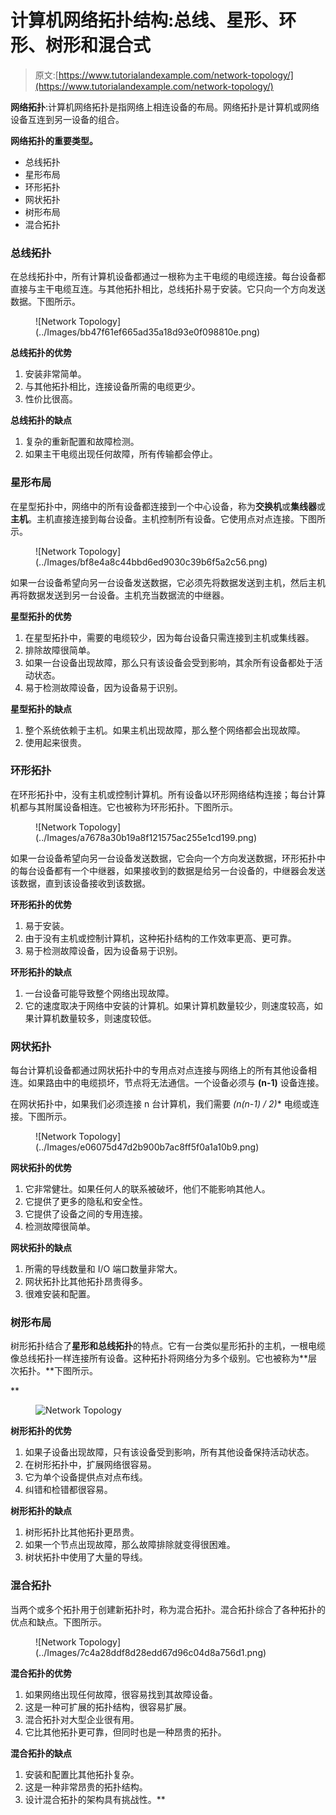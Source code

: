 # 计算机网络拓扑结构:总线、星形、环形、树形和混合式

> 原文:[https://www.tutorialandexample.com/network-topology/](https://www.tutorialandexample.com/network-topology/)

**网络拓扑**:计算机网络拓扑是指网络上相连设备的布局。网络拓扑是计算机或网络设备互连到另一设备的组合。

**网络拓扑的重要类型。**

*   总线拓扑
*   星形布局
*   环形拓扑
*   网状拓扑
*   树形布局
*   混合拓扑

### 总线拓扑

在总线拓扑中，所有计算机设备都通过一根称为主干电缆的电缆连接。每台设备都直接与主干电缆互连。与其他拓扑相比，总线拓扑易于安装。它只向一个方向发送数据。下图所示。

<figure class="wp-block-image size-large">![Network Topology](../Images/bb47f61ef665ad35a18d93e0f098810e.png)</figure>

**总线拓扑的优势**

1.  安装非常简单。
2.  与其他拓扑相比，连接设备所需的电缆更少。
3.  性价比很高。

**总线拓扑的缺点**

1.  复杂的重新配置和故障检测。
2.  如果主干电缆出现任何故障，所有传输都会停止。

### 星形布局

在星型拓扑中，网络中的所有设备都连接到一个中心设备，称为**交换机**或**集线器**或**主机**。主机直接连接到每台设备。主机控制所有设备。它使用点对点连接。下图所示。

<figure class="wp-block-image size-large">![Network Topology](../Images/bf8e4a8c44bbd6ed9030c39b6f5a2c56.png)</figure>

如果一台设备希望向另一台设备发送数据，它必须先将数据发送到主机，然后主机再将数据发送到另一台设备。主机充当数据流的中继器。

**星型拓扑的优势**

1.  在星型拓扑中，需要的电缆较少，因为每台设备只需连接到主机或集线器。
2.  排除故障很简单。
3.  如果一台设备出现故障，那么只有该设备会受到影响，其余所有设备都处于活动状态。
4.  易于检测故障设备，因为设备易于识别。

**星型拓扑的缺点**

1.  整个系统依赖于主机。如果主机出现故障，那么整个网络都会出现故障。
2.  使用起来很贵。

### 环形拓扑

在环形拓扑中，没有主机或控制计算机。所有设备以环形网络结构连接；每台计算机都与其附属设备相连。它也被称为环形拓扑。下图所示。

<figure class="wp-block-image size-large">![Network Topology](../Images/a7678a30b19a8f121575ac255e1cd199.png)</figure>

如果一台设备希望向另一台设备发送数据，它会向一个方向发送数据，环形拓扑中的每台设备都有一个中继器，如果接收到的数据是给另一台设备的，中继器会发送该数据，直到该设备接收到该数据。

**环形拓扑的优势**

1.  易于安装。
2.  由于没有主机或控制计算机，这种拓扑结构的工作效率更高、更可靠。
3.  易于检测故障设备，因为设备易于识别。

**环形拓扑的缺点**

1.  一台设备可能导致整个网络出现故障。
2.  它的速度取决于网络中安装的计算机。如果计算机数量较少，则速度较高，如果计算机数量较多，则速度较低。

### 网状拓扑

每台计算机设备都通过网状拓扑中的专用点对点连接与网络上的所有其他设备相连。如果路由中的电缆损坏，节点将无法通信。一个设备必须与 **(n-1)** 设备连接。

在网状拓扑中，如果我们必须连接 n 台计算机，我们需要 **(n*(n-1) / 2)** 电缆或连接。下图所示。

<figure class="wp-block-image size-large">![Network Topology](../Images/e06075d47d2b900b7ac8ff5f0a1a10b9.png)</figure>

**网状拓扑的优势**

1.  它非常健壮。如果任何人的联系被破坏，他们不能影响其他人。
2.  它提供了更多的隐私和安全性。
3.  它提供了设备之间的专用连接。
4.  检测故障很简单。

**网状拓扑的缺点**

1.  所需的导线数量和 I/O 端口数量非常大。
2.  网状拓扑比其他拓扑昂贵得多。
3.  很难安装和配置。

### 树形布局

树形拓扑结合了**星形和总线拓扑**的特点。它有一台类似星形拓扑的主机，一根电缆像总线拓扑一样连接所有设备。这种拓扑将网络分为多个级别。它也被称为**层次拓扑。**下图所示。

 **<figure class="wp-block-image size-large">![Network Topology](../Images/90f9499ad74d3efc924dd387baf916c1.png)</figure>

**树形拓扑的优势**

1.  如果子设备出现故障，只有该设备受到影响，所有其他设备保持活动状态。
2.  在树形拓扑中，扩展网络很容易。
3.  它为单个设备提供点对点布线。
4.  纠错和检错都很容易。

**树形拓扑的缺点**

1.  树形拓扑比其他拓扑更昂贵。
2.  如果一个节点出现故障，那么故障排除就变得很困难。
3.  树状拓扑中使用了大量的导线。

### 混合拓扑

当两个或多个拓扑用于创建新拓扑时，称为混合拓扑。混合拓扑综合了各种拓扑的优点和缺点。下图所示。

<figure class="wp-block-image size-large">![Network Topology](../Images/7c4a28ddf8d28edd67d96c04d8a756d1.png)</figure>

**混合拓扑的优势**

1.  如果网络出现任何故障，很容易找到其故障设备。
2.  这是一种可扩展的拓扑结构，很容易扩展。
3.  混合拓扑对大型企业很有用。
4.  它比其他拓扑更可靠，但同时也是一种昂贵的拓扑。

**混合拓扑的缺点**

1.  安装和配置比其他拓扑复杂。
2.  这是一种非常昂贵的拓扑结构。
3.  设计混合拓扑的架构具有挑战性。**